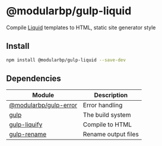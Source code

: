 # @modularbp/gulp-liquid
Compile [Liquid] templates to HTML, static site generator style

[Liquid]: https://github.com/Shopify/liquid

## Install
```sh
npm install @modularbp/gulp-liquid --save-dev
```

## Dependencies
| Module | Description |
| ------ | ----------- |
| [@modularbp/gulp-error] | Error handling |
| [gulp] | The build system |
| [gulp-liquify] | Compile to HTML |
| [gulp-rename] | Rename output files |

[@modularbp/gulp-error]: https://github.com/modularbp/modular-gulp/tree/master/modules/gulp-error
[gulp]: https://github.com/gulpjs/gulp
[gulp-liquify]: https://github.com/fchasen/gulp-liquify
[gulp-rename]: https://github.com/hparra/gulp-rename
